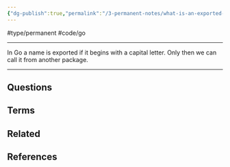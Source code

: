 ```yaml
---
{"dg-publish":true,"permalink":"/3-permanent-notes/what-is-an-exported-name-in-go/","created":"2023-08-04T07:34:38.880-05:00","updated":"2023-08-04T07:45:55.247-05:00"}
---
```


#type/permanent #code/go 

---
In Go a name is exported if it begins with a capital letter. Only then we can call it from another package.

---
## Questions
## Terms
## Related
## References